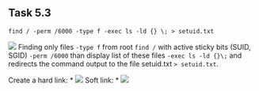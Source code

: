 ## Task 5.3

```
find / -perm /6000 -type f -exec ls -ld {} \; > setuid.txt
```
![](https://i.imgur.com/IXpZSeZ.png)
Finding only files ```-type f``` from root ```find /```  with active sticky bits (SUID, SGID) ```-perm /6000``` than display list of these files ```-exec ls -ld {}\;``` and redirects the command output to the file setuid.txt ```> setuid.txt```.

Create a hard link:
	* ![](https://i.imgur.com/uZCK71l.png)
Soft link:
	* ![](https://i.imgur.com/ZrWXmPg.png)

